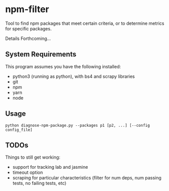 # npm-filter
Tool to find npm packages that meet certain criteria, or to determine metrics for specific packages.

Details Forthcoming...

## System Requirements
This program assumes you have the following installed:
* python3 (running as python), with bs4 and scrapy libraries
* git
* npm
* yarn
* node

## Usage
`python diagnose-npm-package.py --packages p1 [p2, ...] [--config config_file]`

## TODOs
Things to still get working:
* support for tracking lab and jasmine 
* timeout option
* scraping for particular characteristics (filter for num deps, num passing tests, no failing tests, etc)
